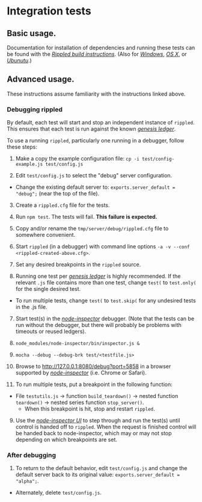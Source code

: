 # Integration tests

## Basic usage.

Documentation for installation of dependencies and running these
tests can be found with the
[_Rippled build instructions_][unit_testing].
(Also for [_Windows_][windows_unit_testing],
[_OS X_][osx_unit_testing],
or [_Ubunutu_][ubuntu_unit_testing].)

## Advanced usage.

These instructions assume familiarity with the instructions linked above.

### Debugging rippled

By default, each test will start and stop an independent instance of `rippled`.
This ensures that each test is run against the known
[_genesis ledger_][genesis_ledger].

To use a running `rippled`, particularly one running in a debugger, follow
these steps:

1. Make a copy the example configuration file: `cp -i test/config-example.js test/config.js`

2. Edit `test/config.js` to select the "debug" server configuration.
  * Change the existing default server to: `exports.server_default = "debug";`
  (near the top of the file).

3. Create a `rippled.cfg` file for the tests.
  1. Run `npm test`. The tests will fail. **This failure is expected.**
  2. Copy and/or rename the `tmp/server/debug/rippled.cfg` file to somewhere 
  convenient.

4. Start `rippled` (in a debugger) with command line options
`-a -v --conf <rippled-created-above.cfg>`.

5. Set any desired breakpoints in the `rippled` source.

6. Running one test per [_genesis ledger_][genesis_ledger] is highly recommended.
If the relevant `.js` file contains more than one test, change `test(` to
`test.only(` for the single desired test.
  * To run multiple tests, change `test(` to `test.skip(` for any undesired tests
  in the .js file.

7. Start test(s) in the [_node-inspector_][node_inspector] debugger.
(Note that the tests can be run without the debugger, but there will probably
be problems with timeouts or reused ledgers).
  1. `node_modules/node-inspector/bin/inspector.js &`
  2. `mocha --debug --debug-brk test/<testfile.js>`
  3. Browse to http://127.0.0.1:8080/debug?port=5858 in a browser supported 
  by [_node-inspector_][node_inspector] (i.e. Chrome or Safari).

8. To run multiple tests, put a breakpoint in the following function:
  * File `testutils.js` -> function `build_teardown()` -> nested function
  `teardown()` -> nested series function `stop_server()`.
    * When this breakpoint is
    hit, stop and restart `rippled`.

9. Use the [_node-inspector UI_][node_inspector_ui] to step through and run
the test(s) until control is handed off to `rippled`. When the request is 
finished control will be handed back to node-inspector, which may or may not
stop depending on which breakpoints are set.

### After debugging

1. To return to the default behavior, edit `test/config.js` and change the
default server back to its original value: `exports.server_default = "alpha";`.
  * Alternately, delete `test/config.js`.

[unit_testing]: https://wiki.ripple.com/Rippled_build_instructions#Unit_testing
[windows_unit_testing]: https://wiki.ripple.com/Visual_Studio_2013_Build_Instructions#Unit_Tests_.28Recommended.29
[osx_unit_testing]: https://wiki.ripple.com/OSX_Build_Instructions#System_Tests_.28Recommended.29
[ubuntu_unit_testing]: https://wiki.ripple.com/Ubuntu_build_instructions#System_Tests_.28Recommended.29
[genesis_ledger]: https://wiki.ripple.com/Genesis_ledger
[node_inspector]: https://wiki.ripple.com/Rippled_build_instructions#node-inspector
[node_inspector_ui]: https://github.com/node-inspector/node-inspector/blob/master/README.md


